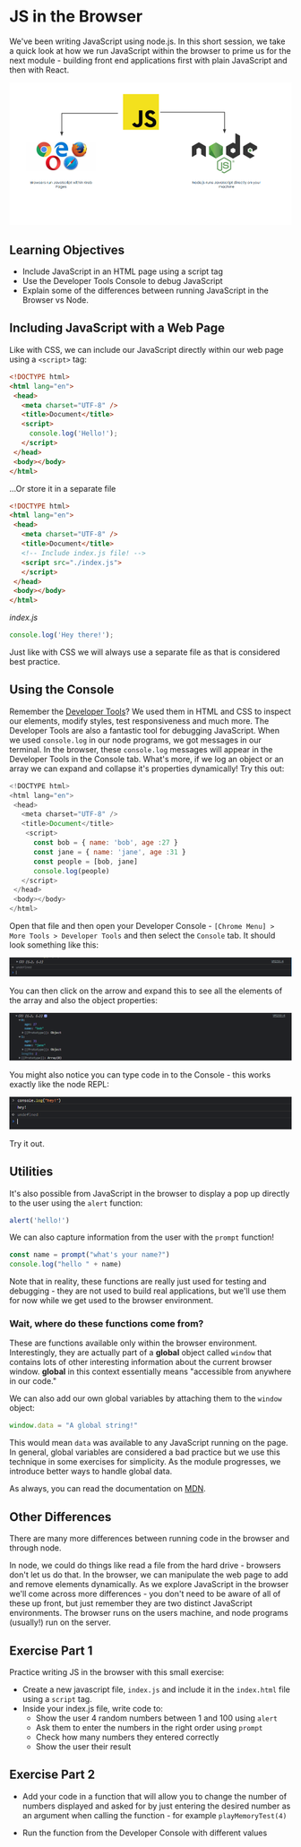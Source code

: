 # JS in the Browser
We've been writing JavaScript using node.js. In this short session, we take a quick look at how we run JavaScript within the browser to prime us for the next module - building front end applications first with plain JavaScript and then with React.

![JS](./browser.png)

## Learning Objectives
* Include JavaScript in an HTML page using a script tag
* Use the Developer Tools Console to debug JavaScript
* Explain some of the differences between running JavaScript in the Browser vs Node.

## Including JavaScript with a Web Page
Like with CSS, we can include our JavaScript directly within our web page using a `<script>` tag:

```html
<!DOCTYPE html>
<html lang="en">
 <head>
   <meta charset="UTF-8" />
   <title>Document</title>
   <script>
     console.log('Hello!');
   </script>
 </head>
 <body></body>
</html>
```

...Or store it in a separate file

```html
<!DOCTYPE html>
<html lang="en">
 <head>
   <meta charset="UTF-8" />
   <title>Document</title>
   <!-- Include index.js file! -->
   <script src="./index.js"> 
   </script>
 </head>
 <body></body>
</html>
```

*index.js*
```javascript
console.log('Hey there!');
```

Just like with CSS we will always use a separate file as that is considered best practice.

## Using the Console 
Remember the [Developer Tools](https://developer.chrome.com/docs/devtools/)? We used them in HTML and CSS to inspect our elements, modify styles, test responsiveness and much more. The Developer Tools are also a fantastic tool for debugging JavaScript. When we used `console.log` in our node programs, we got messages in our terminal. In the browser, these `console.log` messages will appear in the Developer Tools in the Console tab. What's more, if we log an object or an array we can expand and collapse it's properties dynamically! Try this out:

```javascript
<!DOCTYPE html>
<html lang="en">
 <head>
   <meta charset="UTF-8" />
   <title>Document</title>
    <script>
      const bob = { name: 'bob', age :27 }
      const jane = { name: 'jane', age :31 }
      const people = [bob, jane]
      console.log(people)
   </script>
 </head>
 <body></body>
</html>
```

Open that file and then open your Developer Console - `[Chrome Menu] > More Tools > Developer Tools` and then select the `Console` tab. It should look something like this:

![JS](./console-log-1.PNG)

You can then click on the arrow and expand this to see all the elements of the array and also the object properties:

![JS](./console-log-2.PNG)

You might also notice you can type code in to the Console - this works exactly like the node REPL:

![JS](./console-type.PNG)

Try it out.

## Utilities
It's also possible from JavaScript in the browser to display a pop up directly to the user using the `alert` function:

```javascript
alert('hello!')
```

We can also capture information from the user with the `prompt` function!

```javascript
const name = prompt("what's your name?")
console.log("hello " + name)
```

Note that in reality, these functions are really just used for testing and debugging - they are not used to build real applications, but we'll use them for now while we get used to the browser environment.

### Wait, where do these functions come from?
These are functions available only within the browser environment. Interestingly, they are actually part of a **global** object called `window` that contains lots of other interesting information about the current browser window. **global** in this context essentially means "accessible from anywhere in our code." 

We can also add our own global variables by attaching them to the `window` object:

```javascript
window.data = "A global string!"
```

This would mean `data` was available to any JavaScript running on the page. In general, global variables are considered a bad practice but we use this technique in some exercises for simplicity. As the module progresses, we introduce better ways to handle global data.

As always, you can read the documentation on [MDN](https://developer.mozilla.org/en-US/docs/Web/API/Window).

## Other Differences
There are many more differences between running code in the browser and through node. 

In node, we could do things like read a file from the hard drive - browsers don't let us do that. In the browser, we can manipulate the web page to add and remove elements dynamically. As we explore JavaScript in the browser we'll come across more differences - you don't need to be aware of all of these up front, but just remember they are two distinct JavaScript environments. The browser runs on the users machine, and node programs (usually!) run on the server. 

## Exercise Part 1
Practice writing JS in the browser with this small exercise:
* Create a new javascript file, `index.js` and include it in the `index.html` file using a `script` tag.
* Inside your index.js file, write code to:
  - Show the user 4 random numbers between 1 and 100 using `alert`
  - Ask them to enter the numbers in the right order using `prompt`
  - Check how many numbers they entered correctly
  - Show the user their result

## Exercise Part 2
* Add your code in a function that will allow you to change the number of numbers displayed and asked for by just entering the desired number as an argument when calling the function - for example `playMemoryTest(4)`
- Run the function from the Developer Console with different values
